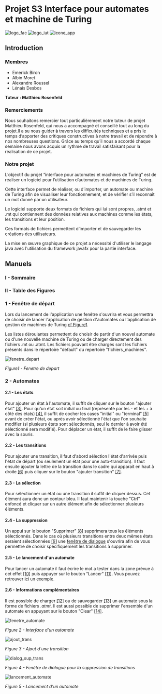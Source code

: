 # Projet S3 Interface pour automates et machine de Turing

![logo_fac](ressources/logo_fac.png)
![logo_iut](ressources/logo_iut.png)
![icone_app](ressources/icon150x150.png)

## Introduction 

### Membres

- Emerick Biron
- Albin Moret
- Alexandre Roussel
- Lénais Desbos

**Tuteur : Matthieu Rosenfeld**

### Remerciements
Nous souhaitons remercier tout particulièrement notre tuteur de projet Matthieu Rosenfeld, qui nous a accompagné et 
conseillé tout au long du projet.Il a su nous guider à travers les difficultés techniques et a pris le temps d’apporter
des critiques constructives à notre travail et de répondre à nos nombreuses questions. Grâce au temps qu’il nous a
accordé chaque semaine nous avons acquis un rythme de travail satisfaisant pour la réalisation de ce projet.

### Notre projet
L’objectif du projet “interface pour automates et machines de Turing” est de réaliser un logiciel pour l’utilisation 
d’automates et de machines de Turing.

Cette interface permet de réaliser, ou d’importer, un automate ou machine de Turing afin de visualiser leur 
fonctionnement, et de vérifier s’il reconnaît un mot donné par un utilisateur.

Le logiciel supporte deux formats de fichiers qui lui sont propres, .atmt et .mt qui contiennent des données relatives
aux machines comme les états, les transitions et leur position.

Ces formats de fichiers permettent d’importer et de sauvegarder les créations des utilisateurs.

La mise en œuvre graphique de ce projet a nécessité d'utiliser le langage java avec l'utilisation du framework javafx 
pour la partie interface.


## Manuels

### I - Sommaire

### II - Table des Figures

### 1 - Fenêtre de départ 

Lors du lancement de l'application une fenêtre s'ouvrira et vous permettra de choisir de lancer l'application de gestion
d'automates ou l'application de gestion de machines de Turing [cf Figure1](#figure1).

Les listes déroulantes permettent de choisir de partir d'un nouvel automate ou d'une nouvelle machine de Turing ou de 
charger directement des fichiers .mt ou .atmt. Les fichiers pouvant être chargés sont les fichiers présents dans le 
répertoire "default" du repertoire "fichiers_machines". 

<a name="figure1"></a>![fenetre_depart](ressources/fenetre_depart.png)

*Figure1 - Fenetre de depart*

### 2 - Automates

#### 2.1 - Les états

Pour ajouter un état à l'automate, il suffit de cliquer sur le bouton "ajouter état" [[3]](#interface-dun-automate-).
Pour qu'un état soit initial ou final (représenté par les - et les + à côté des états) [[4]](#interface-dun-automate-),
il suffit de cocher les cases "initial" ou "terminal" [[5]](#interface-dun-automate-) avant de créer l'état, ou après
avoir sélectionné l'état que l'on souhaite modifier (si plusieurs états sont sélectionnés, seul le dernier à avoir été
sélectionné sera modifié). Pour déplacer un état, il suffit de le faire glisser avec la souris.

#### 2.2 - Les transitions

Pour ajouter une transition, il faut d'abord sélection l'état d'arrivée puis l'état de départ (ou seulement un état pour
une auto-transition). Il faut ensuite ajouter la lettre de la transition dans le cadre qui apparait en haut à
droite [[6]](#ajout-dune-transition-) puis cliquer sur le bouton "ajouter transition" [[7]](#ajout-dune-transition-).

#### 2.3 - La sélection

Pour sélectionner un état ou une transition il suffit de cliquer dessus. Cet élément aura donc un contour bleu. Il faut
maintenir la touche "Ctrl" enfoncé et cliquer sur un autre élément afin de sélectionner plusieurs éléments.

#### 2.4 - La suppression

Un appui sur le bouton "Supprimer" [[8]](#interface-dun-automate-) supprimera tous les éléments sélectionnés. Dans le
cas où plusieurs transitions entre deux mêmes états seraient sélectionnées [[9]](#suppression-de-multiples-transition-)
une [fenêtre de dialogue](#suppression-de-multiples-transition-) s'ouvrira afin de vous permettre de choisir
spécifiquement les transitions à supprimer.

#### 2.5 - Le lancement d'un automate

Pour lancer un automate il faut écrire le mot a tester dans la zone prévue à cet effet [[10]](#interface-dun-automate-)
puis appuyer sur le bouton "Lancer" [[11]](#interface-dun-automate-). Vous pouvez
retrouver [ici](#lancement-dun-automate) un exemple.

#### 2.6 - Informations complémentaires

Il est possible de charger [[12]](#interface-dun-automate-) ou de sauvegarder [[13]](#interface-dun-automate-) un
automate sous la forme de fichiers _.atmt_. Il est aussi possible de supprimer l'ensemble d'un automate en appuyant sur
le bouton "Clear" [[14]](#interface-dun-automate-).

<a name="figure2"></a>![fenetre_automate](ressources/fenetre_automate.PNG)

*Figure 2 - Interface d'un automate*

<a name="figure3"></a>![ajout_trans](ressources/ajout_trans.PNG)

*Figure 3 - Ajout d'une transition*

<a name="figure4"></a>![dialog_sup_trans](ressources/dialog_sup_trans.PNG)

*Figure 4 - Fenêtre de dialogue pour la suppression de transitions*

<a name="figure5"></a>![lancement_automate](ressources/lancement_automate.gif)

*Figure 5 - Lancement d'un automate*